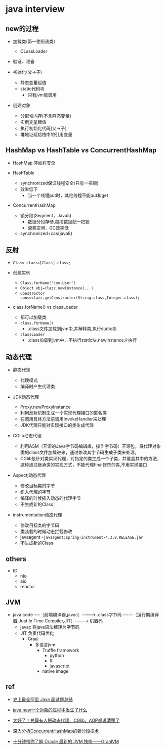 # java interview

## new的过程

+ 加载类(第一使用该类)
    + CLassLoader

+ 验证、准备

+ 初始化(父->子)
    + 静态变量赋值
    + static代码块
        + 只有jvm能调用

+ 创建对象
    + 分配堆内存(不含静态变量)
    + 实例变量赋值
    + 执行初始化代码(父->子)
    + 堆地址赋给栈中的引用变量

## HashMap vs HashTable vs ConcurrentHashMap

+ HashMap 非线程安全

+ HashTable
    + synchronized保证线程安全(只有一把锁)
    + 效率低下
        + 当一个线程put时，其他线程不能put和get

+ ConcurrentHashMap
    + 锁分段(Segment，Java5)
        + 数据分段存储,每段数据配一把锁
        + 浪费空间，GC效率低
    + synchronized+cas(java8)

## 反射

+ `Class clazz=[Class].class;`

+ 创建实例
    + `Class.forName("com.User")`
    + `Object obj=clazz.newInstance(...)`
    + `Constroctor cons=clazz.getConstructor(String.class,Integer.class);`


+ class.forName() vs classLoader
    + 都可以加载类
    + `class.forName()` 
        + .class文件加载到jvm中,并解释类,执行static块
    + `classLoader`
        + .class加载到jvm中，不执行static块,newinstance才执行


## 动态代理 

+ 静态代理
    + 代理模式
    + 编译时产生代理类

+ JDK动态代理
    + Proxy.newProxyInstance
    + 利用反射机制生成一个实现代理接口的匿名类
    + 在调用具体方法前调用InvokeHandler来处理
    + JDK代理只能对实现接口的类生成代理

+ CGlib动态代理
    + 利用ASM（开源的Java字节码编辑库，操作字节码）开源包，将代理对象类的class文件加载进来，通过修改其字节码生成子类来处理。
    + CGlib是针对类实现代理，对指定的类生成一个子类，并覆盖其中的方法，这种通过继承类的实现方式，不能代理final修饰的类,不用实现接口

+ Aspectj动态代理
    + 修改目标类的字节
    + 织入代理的字节
    + 编译的时候插入动态的代理字节
    + 不生成新的Class

+ instrumentation动态代理
    + 修改目标类的字节码
    + 类装载的时候动态拦截修改
    + javaagent `-javaagent:spring-instrument-4.3.8.RELEASE.jar`
    + 不生成新的Class

## others

+ IO
    + nio
    + aio
    + reactor


## JVM

+ java code ---（前端编译器,javac）----> .class字节码 -----（运行期编译器,Just In Time Compiler,JIT）----> 机器码
    + javac 将java语法糖转为字节码
    + JIT 负责代码优化
        + Graal
            + 多语言jvm
                + Truffle framework
                    + python
                    + R
                    + javascript
                + native image

## ref

+ [史上最全阿里 Java 面试题总结](https://segmentfault.com/a/1190000016172470)

+ [java new一个对象的过程中发生了什么](https://cloud.tencent.com/developer/article/1398010)
+ [太好了！总算有人把动态代理、CGlib、AOP都说清楚了](https://cloud.tencent.com/developer/article/1461796)

+ [深入分析ConcurrentHashMap的锁分段技术](https://blog.csdn.net/rickiyeat/article/details/77367017)
<!-- jvm -->
+ [十分钟带你了解 Oracle 最新的 JVM 技術——GraalVM](https://zhuanlan.zhihu.com/p/106555993)